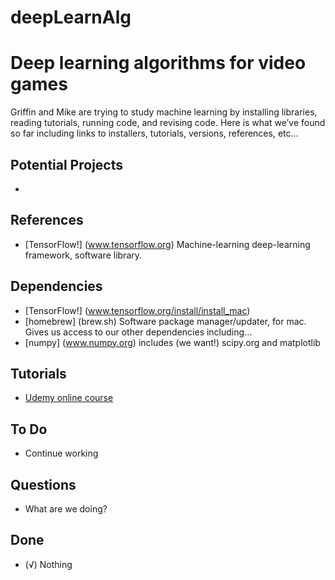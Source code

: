 # deepLearnAlg
Deep learning algorithms for video games
========
Griffin and Mike are trying to study machine learning by installing libraries, reading tutorials, running code, and revising code. Here is what we’ve found so far including links to installers, tutorials, versions, references, etc...


Potential Projects
-----------------
* 



References 
--------
* [TensorFlow!] (www.tensorflow.org) Machine-learning deep-learning framework, software library.


Dependencies
--------
* [TensorFlow!] (www.tensorflow.org/install/install_mac) 
* [homebrew] (brew.sh) Software package manager/updater, for mac. Gives us access to our other dependencies including...
* [numpy] (www.numpy.org) includes (we want!) scipy.org and matplotlib


Tutorials
--------
* [Udemy online course](http://www.udemy.com/deeplearning)


To Do
--------
* Continue working


Questions
--------
* What are we doing?


Done
----------
* (√) Nothing
